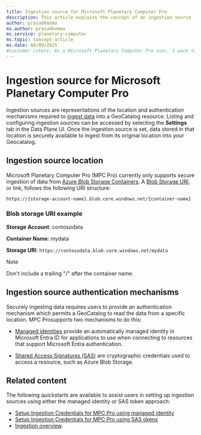 ```yaml
---
title: Ingestion source for Microsoft Planetary Computer Pro
description: This article explains the concept of an ingestion source for Microsoft Planetary Computer Pro including the location, URI structure, and authentication methods.
author: prasadkmoma
ms.author: prasadkomma
ms.service: planetary-computer
ms.topic: concept-article
ms.date: 04/09/2025
#customer intent: As a Microsoft Planetary Computer Pro user, I want to understand what an Ingestion Source is. 
---
```


# Ingestion source for Microsoft Planetary Computer Pro

Ingestion sources are representations of the location and authentication mechanisms required to [ingest data](/concepts/ingestion-overview.md) into a GeoCatalog resource. Listing and configuring ingestion sources can be accessed by selecting the **Settings** tab in the Data Plane UI. Once the ingestion source is set, data stored in that location is securely available to ingest from its original location into your Geocatalog. 

## Ingestion source location

Microsoft Planetary Computer Pro (MPC Pro) currently only supports secure ingestion of data from [Azure Blob Storage Containers](/azure/storage/blobs/blob-containers-portal). A [Blob Storage URI](/rest/api/storageservices/naming-and-referencing-containers--blobs--and-metadata), or link, follows the following URI structure:

`https://{storage-account-name}.blob.core.windows.net/{container-name}`

### Blob storage URI example

**Storage Account**: contosodata

**Container Name**: mydata

**Storage URI**: `https://contosodata.blob.core.windows.net/mydata`

>[!NOTE]
> Don't include a trailing "/" after the container name.

## Ingestion source authentication mechanisms

Securely ingesting data requires users to provide an authentication mechanism which permits a GeoCatalog to read the data from a specific location. MPC Prosupports two mechanisms to do this:

- [Managed identities](/entra/identity/managed-identities-azure-resources/overview) provide an automatically managed identity in Microsoft Entra ID for applications to use when connecting to resources that support Microsoft Entra authentication.

- [Shared Access Signatures (SAS)](/azure/storage/common/storage-sas-overview) are cryptographic credentials used to access a resource, such as Azure Blob Storage.


## Related content

The following quickstarts are available to assist users in setting up ingestion sources using either the managed identity or SAS token approach:

- [Setup Ingestion Credentials for MPC Pro using managed identity](./setup-ingestion-credentials-managed-identity.md)
- [Setup Ingestion Credentials for MPC Pro using SAS okens](./setup-ingestion-credentials-sas-tokens.md)
- [Ingestion overview](./ingestion-overview.md).